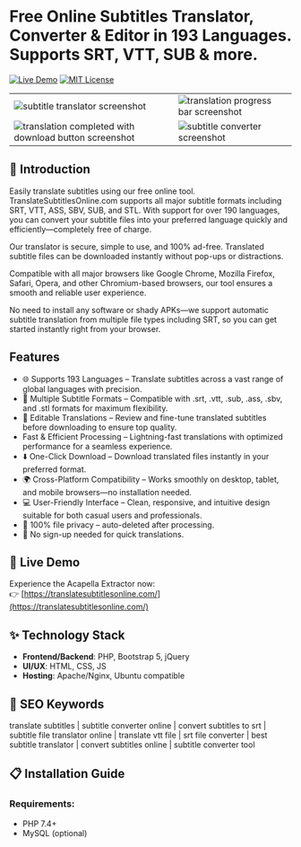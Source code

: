# Free Online Subtitles Translator, Converter & Editor in 193 Languages. Supports SRT, VTT, SUB & more.

[![Live Demo](https://img.shields.io/badge/Demo-Live%20Demo-brightgreen)](https://translatesubtitlesonline.com/)
[![MIT License](https://img.shields.io/github/license/spotdl/spotify-downloader?color=44CC11&style=flat-square)](https://github.com/vijaykrpp/translate-subtitles-online/blob/main/LICENSE)

<table><tr><td> <img src="https://img001.prntscr.com/file/img001/rvMIzxkhSbCcuca7ntPWhw.png" alt="subtitle translator screenshot"></td><td><img src="https://img001.prntscr.com/file/img001/PpF0mtOLT9KDqCT69RVcSA.png" alt="translation progress bar screenshot"></td></tr>
<tr><td> <img src="https://img001.prntscr.com/file/img001/NYOuEiduRUqRgKSu_uLs_w.png" alt="translation completed with download button screenshot"></td><td><img src="https://img001.prntscr.com/file/img001/gFjVkLkyRve38F2vVngtWg.png" alt="subtitle converter screenshot"></td></tr>
</table>

## 🌟 Introduction

Easily translate subtitles using our free online tool. TranslateSubtitlesOnline.com supports all major subtitle formats including SRT, VTT, ASS, SBV, SUB, and STL. With support for over 190 languages, you can convert your subtitle files into your preferred language quickly and efficiently—completely free of charge.

Our translator is secure, simple to use, and 100% ad-free. Translated subtitle files can be downloaded instantly without pop-ups or distractions.

Compatible with all major browsers like Google Chrome, Mozilla Firefox, Safari, Opera, and other Chromium-based browsers, our tool ensures a smooth and reliable user experience.

No need to install any software or shady APKs—we support automatic subtitle translation from multiple file types including SRT, so you can get started instantly right from your browser.

## Features

- 🌐 Supports 193 Languages – Translate subtitles across a vast range of global languages with precision.
- 📁 Multiple Subtitle Formats – Compatible with .srt, .vtt, .sub, .ass, .sbv, and .stl formats for maximum flexibility.
- 📝 Editable Translations – Review and fine-tune translated subtitles before downloading to ensure top quality.
- Fast & Efficient Processing – Lightning-fast translations with optimized performance for a seamless experience.
- ⬇️ One-Click Download – Download translated files instantly in your preferred format.
- 🌍 Cross-Platform Compatibility – Works smoothly on desktop, tablet, and mobile browsers—no installation needed.
- 💻 User-Friendly Interface – Clean, responsive, and intuitive design suitable for both casual users and professionals.
- 🔐 100% file privacy – auto-deleted after processing.
- 💬 No sign-up needed for quick translations.

## 🚀 Live Demo

Experience the Acapella Extractor now:  
👉 [https://translatesubtitlesonline.com/](https://translatesubtitlesonline.com/)

## ✨ Technology Stack

- **Frontend/Backend**: PHP, Bootstrap 5, jQuery
- **UI/UX**: HTML, CSS, JS
- **Hosting**: Apache/Nginx, Ubuntu compatible

## 📌 SEO Keywords

translate subtitles | subtitle converter online | convert subtitles to srt | subtitle file translator online | translate vtt file | srt file converter | best subtitle translator | convert subtitles online | subtitle converter tool

## 📋 Installation Guide

### Requirements:
- PHP 7.4+
- MySQL (optional)
